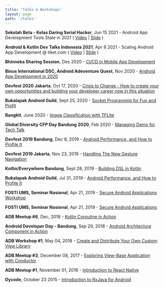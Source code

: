 ```yaml
---
title: 'Talks & Workshops'
layout: page
path: '/talks'
---
```


<p><strong>Sekolah Beta - Kelas Daring Serial Hacker</strong>, Jun 15 2021 - Android App Development Tools State in 2021
 ( <a href="https://www.youtube.com/watch?v=pL7LQyywO4E">Video</a> | <a href="https://docs.google.com/presentation/d/1zaEvSF62FRfh2cuXqfM7w3reIqWoBFCsFXoGknQedEk/edit?usp=sharing">Slide</a> )


<p><strong>Android & Kotlin Dev Talks Indonesia 2021</strong>, Apr 8 2021 - Scaling Android App Development @ tiket.com ( <a href="https://www.youtube.com/watch?v=qhkNL0o7x3o">Video</a> | <a href="https://drive.google.com/file/d/11ZS4g1vgY8lAb7Cmj8WBOkc9q7YTI_2Z/view">Slide</a> )

<p><strong>Bhinneka Sharing Session</strong>, Des 2020 - <a href="https://docs.google.com/presentation/d/1xrBk7TxDz7BdqAl-SHD6asFxhXKn9H6uRy8-SIwUlqg/edit?usp=sharing">CI/CD in Mobile App Development</a></p>

<p><strong>Binus International DSC, Android Adeventure Quest</strong>, Nov 2020 - <a href="https://docs.google.com/presentation/d/191t4A6sisOlnQH_t1wKMA9NSf7Ew-gye8IvkdGuVSLY/edit?usp=sharing">Android App Development in 2020</a></p>

<p><strong>Devfest 2020 Jakarta</strong>, Oct 17, 2020 - <a href="https://www.youtube.com/watch?v=tEHWD-KEh6k">Crisis to Change - How to create your own opportunities and building your developer career now in this situation</a></p>

<p><strong>Bukalapak Android Guild</strong>, Sept 25, 2020 - <a href="https://docs.google.com/presentation/d/1zNjmNUtyIxyyu_pzVoZ6RYyMBzpzClKicxw-qbC35k4/edit?usp=sharing">Socket Programmig for Fun and Profit</a></p>

<p><strong>Bangkit</strong>, June 2020 - <a href="https://docs.google.com/presentation/d/1R031q20Kjbrej0GBiV88uO8SWohotmK-m7ZN0vnCuP4/edit?usp=sharing">Image Classification with TFLite</a></p>

<p><strong>Global Diversity CFP Day Bandung 2020</strong>, Feb 2020 - <a href="https://docs.google.com/presentation/d/1nXWoGU_1TZcs7QXJ1qDWATGhQ8QdJHT5iOjfyeTByN8/edit?usp=sharing">Managing Demo for Tech Talk</a></p>

<p><strong>Devfest 2019 Bandung</strong>, Dec 8, 2019 - <a href="https://docs.google.com/presentation/d/1w61Zs5-qv6dwEBjrw0GsDyTSdMPYmzDea7j_Njj1Z5Q/edit?usp=sharing">Android Performance, and How to Profile It</a></p>

<p><strong>Devfest 2019 Jakarta</strong>, Nov 23, 2019 - <a href="https://docs.google.com/presentation/d/1CitAj5FNmboKvDkWpz_hLFXQpMU3hBSpyMmPpDNIWyc/edit?usp=sharing">Handling The New Gesture Navigation</a></p>

<p><strong>Kotlin/Everywhere Bandung</strong>, Sept 28, 2019 - <a href="https://docs.google.com/presentation/d/1-wji-2FQgaIaItNZW5MLV_90ZF6Jope1uOz60Si-e_Y/edit?usp=sharing">Building DSL in Kotlin</a></p>

<p><strong>Bukalapak Android Guild</strong>, Jul 31, 2019 - <a href="https://docs.google.com/presentation/d/1w61Zs5-qv6dwEBjrw0GsDyTSdMPYmzDea7j_Njj1Z5Q">Android Performance, and How to Profile It</a></p>

<p><strong>FOSTI UMS, Seminar Nasional</strong>, Apr 21, 2019 - <a href="https://docs.google.com/presentation/d/1xmNaF31SRjblg4WGwzcJjHi89yjwupmrPuuR39Kao1U/edit?usp=sharing">Secure Android Applications Workshop</a></p>

<p><strong>FOSTI UMS, Seminar Nasional</strong>, Apr 21, 2019 - <a href="https://docs.google.com/presentation/d/1qpBIr1g3z4hs6bqr3GdASAEH0EOPpZNF5RKeVYmSL6M/edit?usp=sharing">Secure Android Applications</a></p>

<p><strong>ADB Meetup #6</strong>, Dec, 2018 - <a href="https://docs.google.com/presentation/d/1_34O6bccxqy8b3bfXBc-j2dseRM9qHWHQJXD1aWmK6Q/edit?usp=sharing">Kotlin Coroutine in Action</a></p>

<p><strong>Android Developer Day - Bandung</strong>, Sep 29, 2018 - <a href="https://docs.google.com/presentation/d/1_34O6bccxqy8b3bfXBc-j2dseRM9qHWHQJXD1aWmK6Q/edit?usp=sharing">Android Architecture Component in Action</a></p>

<p><strong>ADB Workshop #1</strong>, May 04, 2018 - <a href="https://speakerdeck.com/esafirm/create-and-distribute-your-own-custom-view-library">Create and Distribute Your Own Custom View Library</a></p>

<p><strong>ADB Meetup #3</strong>, December 08, 2017 - <a href="https://speakerdeck.com/esafirm/exploring-view-base-application-with-conductor">Exploring View-Base Application with Conductor</a></p>

<p><strong>ADB Meetup #1</strong>, November 01, 2016 - <a href="https://cdn.rawgit.com/esafirm/esafirm.github.io/ghost-do/slide-intro-rn.html#/">Introduction to React Native</a></p>

<p><strong>Dycode</strong>, October 23 2015 - <a href="https://speakerdeck.com/esafirm/introduction-to-rxjava-for-android">Introduction to RxJava for Android</a></p>
